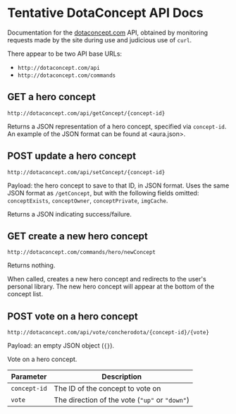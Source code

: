 # Tentative DotaConcept API Docs

Documentation for the [dotaconcept.com](http://dotaconcept.com) API, obtained by
monitoring requests made by the site during use and judicious use of `curl`.

There appear to be two API base URLs:
    
 - `http://dotaconcept.com/api`
 - `http://dotaconcept.com/commands`

## GET a hero concept

    http://dotaconcept.com/api/getConcept/{concept-id}

Returns a JSON representation of a hero concept, specified via `concept-id`. An example of the JSON format can be found at <aura.json>.

## POST update a hero concept

    http://dotaconcept.com/api/setConcept/{concept-id}

Payload: the hero concept to save to that ID, in JSON format. Uses the same JSON format as `/getConcept`,
but with the following fields omitted: `conceptExists`, `conceptOwner`, `conceptPrivate`, `imgCache`.

Returns a JSON indicating success/failure.

## GET create a new hero concept

    http://dotaconcept.com/commands/hero/newConcept

Returns nothing.

When called, creates a new hero concept and redirects to the user's personal library. The new hero concept
will appear at the bottom of the concept list.

## POST vote on a hero concept

    http://dotaconcept.com/api/vote/concherodota/{concept-id}/{vote}

Payload: an empty JSON object (`{}`).

Vote on a hero concept.

Parameter | Description
---|---
`concept-id` | The ID of the concept to vote on
`vote` | The direction of the vote (`"up"` or `"down"`)